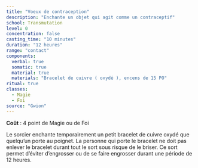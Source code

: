 ```yaml
---
title: "Voeux de contraception"
description: "Enchante un objet qui agit comme un contraceptif"
school: Transmutation
level: 0
concentration: false
casting_time: "10 minutes"
duration: "12 heures"
range: "contact"
components:
  verbal: true
  somatic: true
  material: true
  materials: "Bracelet de cuivre ( oxydé ), encens de 15 PO"
ritual: true
classes:
  - Magie
  - Foi
source: "Gwion"
---
```

**Coût** : 4 point de Magie ou de Foi  

Le sorcier enchante temporairement un petit bracelet de cuivre oxydé que quelqu’un porte au poignet. La personne qui porte le bracelet ne doit pas enlever le bracelet durant tout le sort sous risque de le briser. Ce sort permet d’éviter d’engrosser ou de se faire engrosser durant une période de 12 heures.  
